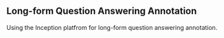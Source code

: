## Long-form Question Answering Annotation

Using the Inception platfrom for long-form question answering annotation.